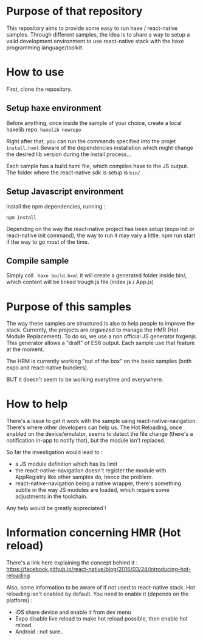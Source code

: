 # Purpose of that repository

This repository aims to provide some easy to run haxe / react-native samples.
Through different samples, the idea is to share a way to setup a valid development environment to use react-native stack with the haxe programming language/toolkit.


# How to use

First, clone the repository.
## Setup haxe environment
Before anything, once inside the sample of your choice, create a local haxelib repo.
```haxelib newrepo```

Right after that, you can run the commands specified into the projet ```ìnstall.hxml```
Beware of the dependencies installation which might change the desired lib version during the install process...

Each sample has a build.hxml file, which compiles haxe to the JS output.
The folder where the react-native sdk is setup is ```bin/```

## Setup Javascript environment

install the npm dependencies, running : 

```npm install```

Depending on the way the react-native project has been setup (expo init or react-native init command), the way to run it may vary a little.
npm run start if the way to go most of the time.

## Compile sample

Simply call
``` haxe build.hxml```
it will create a generated folder inside bin/, which content will be linked trough js file (index.js / App.js)


# Purpose of this samples

The way these samples are structured is also to help people to improve the stack.
Currently, the projects are organized to manage the HMR (Hot Module Replacement). To do so, we use a non official JS generator hxgenjs.
This generator allows a "draft" of ES6 output. Each sample use that feature at the moment.

The HRM is currently working "out of the box" on the basic samples (both expo and react-native bundlers).

BUT it doesn't seem to be working everytime and everywhere.

# How to help

There's a issue to get it work with the sample using react-native-navigation.  There's where other developers can help us.
The Hot Reloading, once enabled on the device/emulator, seems to detect the file change (there's a notification in-app to notify that), but the module isn't replaced.

So far the investigation would lead to : 
  * a JS module definition which has its limit
  * the react-native-navigation doesn't register the module with AppRegistry like other samples do, hence the problem.
 * react-native-navigation being a native wrapper, there's something subtle in the way JS modules are loaded, which require some adjustments in the toolchain.
 
 
 Any help would be greatly appreciated !
 
 # Information concerning HMR (Hot reload)
 
 There's a link here explaining the concept behind it : https://facebook.github.io/react-native/blog/2016/03/24/introducing-hot-reloading
 
 
Also, some information to be aware of if not used to react-native stack.  Hot reloading isn't enabled by default.
You need to enable it (depends on the platform) : 
 * iOS share device and enable it from dev menu
 * Expo  disable live reload to make hot reload possible, then enable hot reload
 * Android : not sure..
 
 
